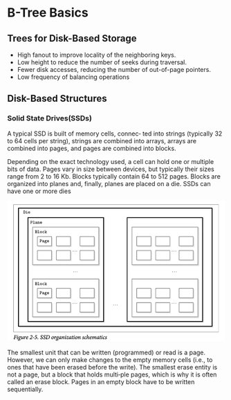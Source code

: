 # B-Tree Basics

## Trees for Disk-Based Storage
- High fanout to improve locality of the neighboring keys.
- Low height to reduce the number of seeks during traversal.
- Fewer disk accesses, reducing the number of out-of-page pointers.
- Low frequency of balancing operations

## Disk-Based Structures

### Solid State Drives(SSDs)
A typical SSD is built of memory cells, connec‐ ted into strings (typically 32 to 64 cells per string), strings are combined into arrays, arrays are combined into pages, and pages are combined into blocks.

Depending on the exact technology used, a cell can hold one or multiple bits of data. Pages vary in size between devices, but typically their sizes range from 2 to 16 Kb. Blocks typically contain 64 to 512 pages. Blocks are organized into planes and, finally, planes are placed on a die. SSDs can have one or more dies

![SSD organization schematics](./images/WX20210322-161104.png)

The smallest unit that can be written (programmed) or read is a page. However, we can only make changes to the empty memory cells (i.e., to ones that have been erased before the write). The smallest erase entity is not a page, but a block that holds multi‐ple pages, which is why it is often called an erase block. Pages in an empty block have to be written sequentially.